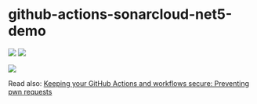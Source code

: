 # github-actions-sonarcloud-net5-demo

[![](https://github.com/jaaufauvre/github-actions-sonarcloud-net5-demo/workflows/Build,%20Test,%20Sonar%20Begin/badge.svg)](https://github.com/jaaufauvre/github-actions-sonarcloud-net5-demo/actions)
[![](https://github.com/jaaufauvre/github-actions-sonarcloud-net5-demo/workflows/Sonar%20End/badge.svg)](https://github.com/jaaufauvre/github-actions-sonarcloud-net5-demo/actions)

[![](https://sonarcloud.io/images/project_badges/sonarcloud-white.svg)](https://sonarcloud.io/dashboard?id=jaaufauvre_github-actions-sonarcloud-net5-demo)

Read also: [Keeping your GitHub Actions and workflows secure: Preventing pwn requests](https://securitylab.github.com/research/github-actions-preventing-pwn-requests)
